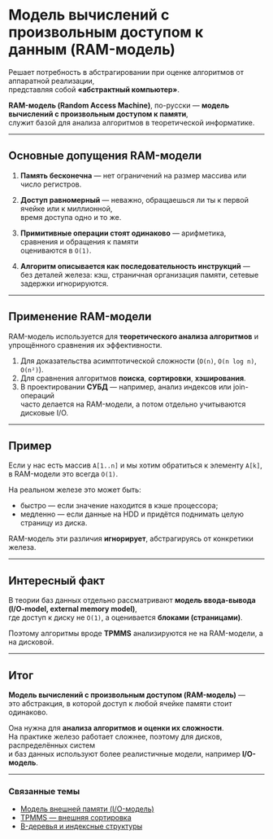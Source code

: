 # Модель вычислений с произвольным доступом к данным (RAM-модель)

Решает потребность в абстрагировании при оценке алгоритмов от аппаратной реализации,  
представляя собой **«абстрактный компьютер»**.  

**RAM-модель (Random Access Machine)**, по-русски — **модель вычислений с произвольным доступом к памяти**,  
служит базой для анализа алгоритмов в теоретической информатике.

---

## Основные допущения RAM-модели

1. **Память бесконечна** — нет ограничений на размер массива или число регистров.  

2. **Доступ равномерный** — неважно, обращаешься ли ты к первой ячейке или к миллионной,  
   время доступа одно и то же.  

3. **Примитивные операции стоят одинаково** — арифметика, сравнения и обращения к памяти  
   оцениваются в `O(1)`.  

4. **Алгоритм описывается как последовательность инструкций** —  
   без деталей железа: кэш, страничная организация памяти, сетевые задержки игнорируются.

---

## Применение RAM-модели

RAM-модель используется для **теоретического анализа алгоритмов** и упрощённого сравнения их эффективности.

1. Для доказательства асимптотической сложности (`O(n)`, `O(n log n)`, `O(n²)`).  
2. Для сравнения алгоритмов **поиска**, **сортировки**, **хэширования**.  
3. В проектировании **СУБД** — например, анализ индексов или join-операций  
   часто делается на RAM-модели, а потом отдельно учитываются дисковые I/O.

---

## Пример

Если у нас есть массив `A[1..n]` и мы хотим обратиться к элементу `A[k]`,  
в RAM-модели это всегда `O(1)`.

На реальном железе это может быть:

- быстро — если значение находится в кэше процессора;  
- медленно — если данные на HDD и придётся поднимать целую страницу из диска.

RAM-модель эти различия **игнорирует**, абстрагируясь от конкретики железа.

---

## Интересный факт

В теории баз данных отдельно рассматривают **модель ввода-вывода (I/O-model, external memory model)**,  
где доступ к диску не `O(1)`, а оценивается **блоками (страницами)**.  

Поэтому алгоритмы вроде **TPMMS** анализируются не на RAM-модели, а на дисковой.

---

## Итог

**Модель вычислений с произвольным доступом (RAM-модель)** —  
это абстракция, в которой доступ к любой ячейке памяти стоит одинаково.  

Она нужна для **анализа алгоритмов и оценки их сложности**.  
На практике железо работает сложнее, поэтому для дисков, распределённых систем  
и баз данных используют более реалистичные модели, например **I/O-модель**.

---

### Связанные темы

- [Модель внешней памяти (I/O-модель)](./ExternalMemoryModel.md)  
- [TPMMS — внешняя сортировка](../../Algorithms/TPMMS.md)  
- [B-деревья и индексные структуры](../../../ComputerScience/Databases/Indexing/B_Trees.md)

